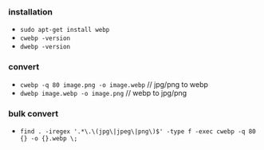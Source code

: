 ### installation

- ```sudo apt-get install webp```
- ```cwebp -version```
- ```dwebp -version```

### convert

- ```cwebp -q 80 image.png -o image.webp``` // jpg/png to webp
- ```dwebp image.webp -o image.png``` // webp to jpg/png

### bulk convert

- ```find . -iregex '.*\.\(jpg\|jpeg\|png\)$' -type f -exec cwebp -q 80 {} -o {}.webp \;```